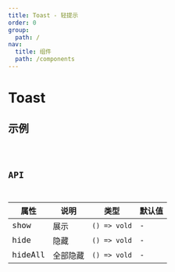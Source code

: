 ```yaml
---
title: Toast - 轻提示
order: 0
group:
  path: /
nav:
  title: 组件
  path: /components
---
```


# Toast

## 示例

<code src="./demos/index" />

## API

| 属性    | 说明     | 类型         | 默认值 |
| ------- | -------- | ------------ | ------ |
| show    | 展示     | `() => vold` | -      |
| hide    | 隐藏     | `() => vold` | -      |
| hideAll | 全部隐藏 | `() => vold` | -      |
